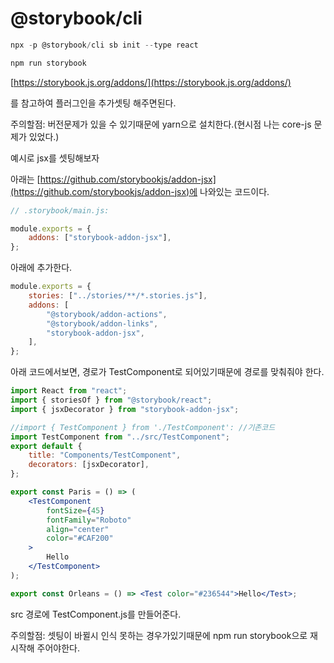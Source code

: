 # @storybook/cli

```jsx
npx -p @storybook/cli sb init --type react
```

```jsx
npm run storybook
```

[https://storybook.js.org/addons/](https://storybook.js.org/addons/)

를 참고하여 플러그인을 추가셋팅 해주면된다.

주의할점: 버전문제가 있을 수 있기때문에 yarn으로 설치한다.(현시점 나는 core-js 문제가 있었다.)

예시로 jsx를 셋팅해보자

아래는 [https://github.com/storybookjs/addon-jsx](https://github.com/storybookjs/addon-jsx)에 나와있는 코드이다.

```jsx
// .storybook/main.js:

module.exports = {
    addons: ["storybook-addon-jsx"],
};
```

아래에 추가한다.

```jsx
module.exports = {
    stories: ["../stories/**/*.stories.js"],
    addons: [
        "@storybook/addon-actions",
        "@storybook/addon-links",
        "storybook-addon-jsx",
    ],
};
```

아래 코드에서보면, 경로가 TestComponent로 되어있기때문에 경로를 맞춰줘야 한다.

```jsx
import React from "react";
import { storiesOf } from "@storybook/react";
import { jsxDecorator } from "storybook-addon-jsx";

//import { TestComponent } from './TestComponent': //기존코드
import TestComponent from "../src/TestComponent";
export default {
    title: "Components/TestComponent",
    decorators: [jsxDecorator],
};

export const Paris = () => (
    <TestComponent
        fontSize={45}
        fontFamily="Roboto"
        align="center"
        color="#CAF200"
    >
        Hello
    </TestComponent>
);

export const Orleans = () => <Test color="#236544">Hello</Test>;
```

src 경로에 TestComponent.js를 만들어준다.

주의할점: 셋팅이 바뀔시 인식 못하는 경우가있기때문에 npm run storybook으로 재시작해 주어야한다.
